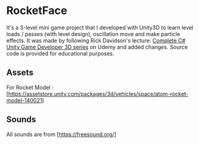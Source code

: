 # RocketFace
It's a 3-level mini game project that I developed with Unity3D to learn level loads / passes (with level design), oscillation move and make particle effects.
It was made by following Rick Davidson's lecture: [Complete C# Unity Game Developer 3D series](https://www.udemy.com/course/unitycourse2/) on Udemy and added changes.
Source code is provided for educational purposes.
## Assets
For Rocket Model : [https://assetstore.unity.com/packages/3d/vehicles/space/atom-rocket-model-140021]
## Sounds
All sounds are from [https://freesound.org/]
